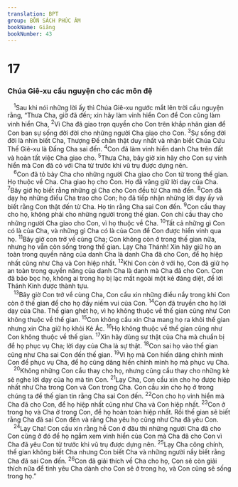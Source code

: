 ```yaml
---
translation: BPT
group: BỐN SÁCH PHÚC ÂM
bookName: Giăng 
bookNumber: 43
---
```


<div class="title"><h1>17</h1><h3>Chúa Giê-xu cầu nguyện cho các môn đệ</h3></div>
<span class="verse gi_17_1"> <sup>1</sup>Sau khi nói những lời ấy thì Chúa Giê-xu ngước mắt lên trời cầu nguyện rằng, “Thưa Cha, giờ đã đến; xin hãy làm vinh hiển Con để Con cũng làm vinh hiển Cha,</span>
<span class="verse gi_17_2"><sup>2</sup>Vì Cha đã giao trọn quyền cho Con trên khắp nhân gian để Con ban sự sống đời đời cho những người Cha giao cho Con.</span>
<span class="verse gi_17_3"><sup>3</sup>Sự sống đời đời là nhìn biết Cha, Thượng Đế chân thật duy nhất và nhận biết Chúa Cứu Thế Giê-xu là Đấng Cha sai đến.</span>
<span class="verse gi_17_4"><sup>4</sup>Con đã làm vinh hiển danh Cha trên đất và hoàn tất việc Cha giao cho.</span>
<span class="verse gi_17_5"><sup>5</sup>Thưa Cha, bây giờ xin hãy cho Con sự vinh hiển mà Con đã có với Cha từ trước khi vũ trụ được dựng nên.<br/></span>
<span class="verse gi_17_6"> <sup>6</sup>Con đã tỏ bày Cha cho những người Cha giao cho Con từ trong thế gian. Họ thuộc về Cha. Cha giao họ cho Con. Họ đã vâng giữ lời dạy của Cha.</span>
<span class="verse gi_17_7"><sup>7</sup>Bây giờ họ biết rằng những gì Cha cho Con đều từ Cha mà đến.</span>
<span class="verse gi_17_8"><sup>8</sup>Con đã dạy họ những điều Cha trao cho Con; họ đã tiếp nhận những lời dạy ấy và biết rằng Con thật đến từ Cha. Họ tin rằng Cha sai Con đến.</span>
<span class="verse gi_17_9"><sup>9</sup>Con cầu thay cho họ, không phải cho những người trong thế gian. Con chỉ cầu thay cho những người Cha giao cho Con, vì họ thuộc về Cha.</span>
<span class="verse gi_17_10"><sup>10</sup>Tất cả những gì Con có là của Cha, và những gì Cha có là của Con để Con được hiển vinh qua họ.</span>
<span class="verse gi_17_11"><sup>11</sup>Bây giờ con trở về cùng Cha; Con không còn ở trong thế gian nữa, nhưng họ vẫn còn sống trong thế gian. Lạy Cha Thánh! Xin hãy giữ họ an toàn trong quyền năng của danh Cha là danh Cha đã cho Con, để họ hiệp nhất cũng như Cha và Con hiệp nhất.</span>
<span class="verse gi_17_12"><sup>12</sup>Khi Con còn ở với họ, Con đã giữ họ an toàn trong quyền năng của danh Cha là danh mà Cha đã cho Con. Con đã bảo bọc họ, không ai trong họ bị lạc mất ngoài một kẻ đáng diệt, để lời Thánh Kinh được thành tựu.<br/></span>
<span class="verse gi_17_13"> <sup>13</sup>Bây giờ Con trở về cùng Cha, Con cầu xin những điều nầy trong khi Con còn ở thế gian để cho họ đầy niềm vui của Con.</span>
<span class="verse gi_17_14"><sup>14</sup>Con đã truyền cho họ lời dạy của Cha. Thế gian ghét họ, vì họ không thuộc về thế gian cũng như Con không thuộc về thế gian.</span>
<span class="verse gi_17_15"><sup>15</sup>Con không cầu xin Cha mang họ ra khỏi thế gian nhưng xin Cha giữ họ khỏi Kẻ Ác.</span>
<span class="verse gi_17_16"><sup>16</sup>Họ không thuộc về thế gian cũng như Con không thuộc về thế gian.</span>
<span class="verse gi_17_17"><sup>17</sup>Xin hãy dùng sự thật của Cha mà chuẩn bị để họ phục vụ Cha; lời dạy của Cha là sự thật.</span>
<span class="verse gi_17_18"><sup>18</sup>Con sai họ vào thế gian cũng như Cha sai Con đến thế gian.</span>
<span class="verse gi_17_19"><sup>19</sup>Vì họ mà Con hiến dâng chính mình Con để phục vụ Cha, để họ cũng dâng hiến chính mình họ mà phục vụ Cha.<br/></span>
<span class="verse gi_17_20"> <sup>20</sup>Không những Con cầu thay cho họ, nhưng cũng cầu thay cho những kẻ sẽ nghe lời dạy của họ mà tin Con.</span>
<span class="verse gi_17_21"><sup>21</sup>Lạy Cha, Con cầu xin cho họ được hiệp nhất như Cha trong Con và Con trong Cha. Con cầu xin cho họ ở trong chúng ta để thế gian tin rằng Cha sai Con đến.</span>
<span class="verse gi_17_22"><sup>22</sup>Con cho họ vinh hiển mà Cha đã cho Con, để họ hiệp nhất cũng như Cha và Con hiệp nhất.</span>
<span class="verse gi_17_23"><sup>23</sup>Con ở trong họ và Cha ở trong Con, để họ hoàn toàn hiệp nhất. Rồi thế gian sẽ biết rằng Cha đã sai Con đến và rằng Cha yêu họ cũng như Cha đã yêu Con.<br/></span>
<span class="verse gi_17_24"> <sup>24</sup>Lạy Cha! Con cầu xin rằng hễ Con ở đâu thì những người Cha đã cho Con cũng ở đó để họ ngắm xem vinh hiển của Con mà Cha đã cho Con vì Cha đã yêu Con từ trước khi vũ trụ được dựng nên.</span>
<span class="verse gi_17_25"><sup>25</sup>Lạy Cha công chính, thế gian không biết Cha nhưng Con biết Cha và những người nầy biết rằng Cha đã sai Con đến.</span>
<span class="verse gi_17_26"><sup>26</sup>Con đã giải thích về Cha cho họ, Con sẽ còn giải thích nữa để tình yêu Cha dành cho Con sẽ ở trong họ, và Con cũng sẽ sống trong họ.”<br/></span>
